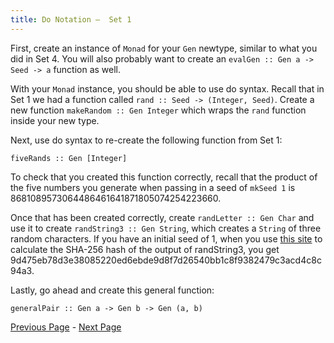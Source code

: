 ```yaml
---
title: Do Notation –  Set 1
---
```


First, create an instance of `Monad` for your `Gen` newtype, similar to what you did in Set 4.
You will also probably want to create an `evalGen :: Gen a -> Seed -> a` function as well.

With your `Monad` instance, you should be able to use do syntax. Recall that in Set 1 we had
a function called `rand :: Seed -> (Integer, Seed)`. Create a new function
`makeRandom :: Gen Integer` which wraps the `rand` function inside your new type.

Next, use do syntax to re-create the following function from Set 1:

    fiveRands :: Gen [Integer]

To check that you created this function correctly, recall that the product of the five numbers
you generate when passing in a seed of `mkSeed 1` is 8681089573064486461641871805074254223660.

Once that has been created correctly, create `randLetter :: Gen Char` and use it to create
`randString3 :: Gen String`, which creates a `String` of three random characters. If you have an initial seed of 1, when you use [this site](http://www.xorbin.com/tools/sha256-hash-calculator) to
calculate the SHA-256 hash of the output of randString3, you get
9d475eb78d3e38085220ed6ebde9d8f7d26540bb1c8f9382479c3acd4c8c94a3.

Lastly, go ahead and create this general function:

    generalPair :: Gen a -> Gen b -> Gen (a, b)

[Previous Page](ex5-2.html) - [Next Page](ex5-4.html)
